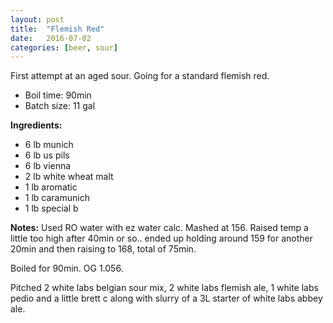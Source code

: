 ```yaml
---
layout: post
title:  "Flemish Red"
date:   2016-07-02
categories: [beer, sour]
---
```


First attempt at an aged sour. Going for a standard flemish red.

* Boil time: 90min
* Batch size: 11 gal

**Ingredients:**

* 6 lb munich
* 6 lb us pils
* 6 lb vienna
* 2 lb white wheat malt
* 1 lb aromatic
* 1 lb caramunich
* 1 lb special b

**Notes:**
Used RO water with ez water calc. Mashed at 156. Raised temp a little too high after 40min or so.. ended up holding around 159 for another 20min and then raising to 168, total of 75min.

Boiled for 90min. OG 1.056.

Pitched 2 white labs belgian sour mix, 2 white labs flemish ale, 1 white labs pedio and a little brett c along with slurry of a 3L starter of white labs abbey ale.
